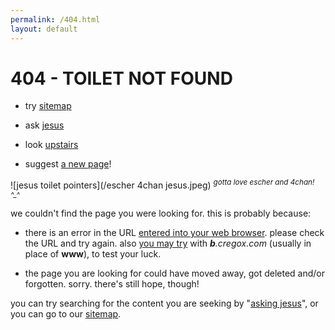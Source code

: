 ```yaml
---
permalink: /404.html
layout: default
---
```


# 404 - TOILET NOT FOUND

- try [sitemap](/sitemap)

- ask [jesus](/?q=[jesus])

- look [upstairs](http://images.google.com/images?q=url+bar)

- suggest [a new page](/newpage?a=[jesus])!

![jesus toilet pointers](/escher 4chan jesus.jpeg)
<sup>*gotta love escher and 4chan! ^_^*</sup>

we couldn't find the page you were looking for. this is probably because:

- there is an error in the URL [entered into your web browser](http://images.google.com/images?q=url+bar). please check the URL and try again. also [you may try](http://b.cregox.com/[jesus]) with _**b**.cregox.com_ (usually in place of **www**), to test your luck.

- the page you are looking for could have moved away, got deleted and/or forgotten. sorry. there's still hope, though!

you can try searching for the content you are seeking by "[asking jesus](/?q=[jesus])", or you can go to our [sitemap](/sitemap).

<script>
    document.querySelectorAll('a[href*="[jesus]"]').forEach(function(item){
        item.href = item.href.replace('[jesus]', window.location.pathname.slice(1));
    })
</script>
